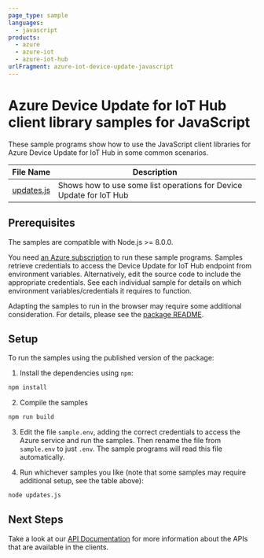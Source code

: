 ```yaml
---
page_type: sample
languages:
  - javascript
products:
  - azure
  - azure-iot
  - azure-iot-hub
urlFragment: azure-iot-device-update-javascript
---
```


# Azure Device Update for IoT Hub client library samples for JavaScript

These sample programs show how to use the JavaScript client libraries for Azure Device Update for IoT Hub in some common scenarios.

| **File Name**         | **Description**                                                     |
| --------------------- | ------------------------------------------------------------------- |
| [updates.js][updates] | Shows how to use some list operations for Device Update for IoT Hub |

## Prerequisites

The samples are compatible with Node.js >= 8.0.0.

You need [an Azure subscription][freesub] to run these sample programs. Samples retrieve credentials to access the Device Update for IoT Hub endpoint from environment variables. Alternatively, edit the source code to include the appropriate credentials. See each individual sample for details on which environment variables/credentials it requires to function.

Adapting the samples to run in the browser may require some additional consideration. For details, please see the [package README][package].

## Setup

To run the samples using the published version of the package:

1. Install the dependencies using `npm`:

```bash
npm install
```

2. Compile the samples

```bash
npm run build
```

3. Edit the file `sample.env`, adding the correct credentials to access the Azure service and run the samples. Then rename the file from `sample.env` to just `.env`. The sample programs will read this file automatically.

4. Run whichever samples you like (note that some samples may require additional setup, see the table above):

```bash
node updates.js
```

## Next Steps

Take a look at our [API Documentation][apiref] for more information about the APIs that are available in the clients.

[updates]: https://github.com/Azure/azure-sdk-for-js/blob/c9514676793d3155efe3629d02d1170806e7a838/sdk/deviceupdate/iot-device-update/samples/javascript/updates.ts
[apiref]: https://docs.microsoft.com/javascript/api
[freesub]: https://azure.microsoft.com/free/
[package]: https://github.com/Azure/azure-sdk-for-js/blob/c9514676793d3155efe3629d02d1170806e7a838/sdk/deviceupdate/iot-device-update/README.md
